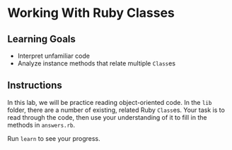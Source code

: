 # Working With Ruby Classes

## Learning Goals

- Interpret unfamiliar code
- Analyze instance methods that relate multiple `Class`es

## Instructions

In this lab, we will be practice reading object-oriented code. In the `lib`
folder, there are a number of existing, related Ruby `Class`es. Your task is to
read through the code, then use your understanding of it to fill in the methods
in `answers.rb`.

Run `learn` to see your progress.
